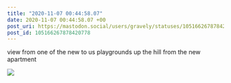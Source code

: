 ```yaml
---
title: "2020-11-07 00:44:58.07"
date: 2020-11-07 00:44:58.07 +00
post_uri: https://mastodon.social/users/gravely/statuses/105166267878420778
post_id: 105166267878420778
---
```

view from one of the new to us playgrounds up the hill from the new apartment


![](/images/105166267825738354.jpg)

